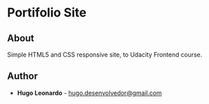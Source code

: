 # Portifolio Site

## About
Simple HTML5 and CSS responsive site, to Udacity Frontend course.

## Author
* **Hugo Leonardo** - <hugo.desenvolvedor@gmail.com>